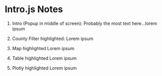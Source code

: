 # Intro.js Notes

1. Intro (Popup in middle of screen):
Probably the most text here...lorem ipsum

2. County Filter highlighted:
Lorem ipsum

3. Map highlighted
Lorem ipsum

4. Table highlighted
Lorem ipsum

5. Plotly highlighted
Lorem ipsum
